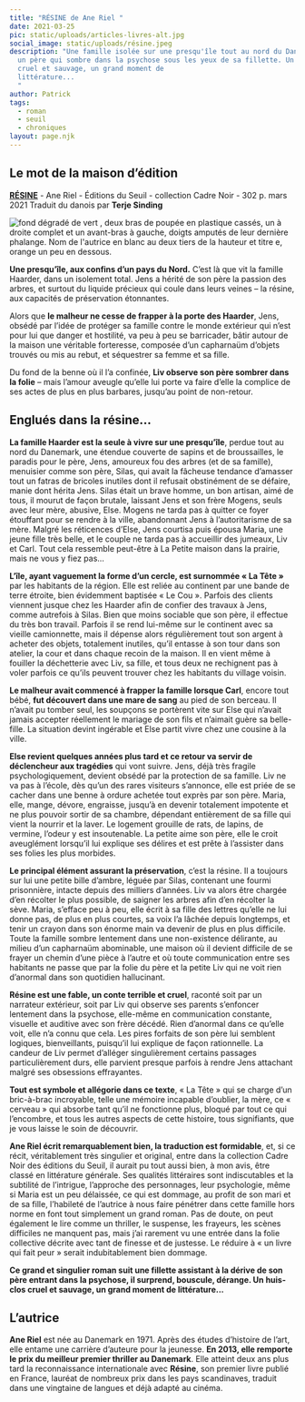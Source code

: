 ```yaml
---
title: "RÉSINE de Ane Riel "
date: 2021-03-25
pic: static/uploads/articles-livres-alt.jpg
social_image: static/uploads/résine.jpeg
description: "Une famille isolée sur une presqu'île tout au nord du Danemark et
  un père qui sombre dans la psychose sous les yeux de sa fillette. Un huis-clos
  cruel et sauvage, un grand moment de
  littérature...                                                                                                                                                                                                                                                    \
  "
author: Patrick
tags:
  - roman
  - seuil
  - chroniques
layout: page.njk
---
```

## Le mot de la maison d’édition

**[RÉSINE](https://www.seuil.com/ouvrage/resine-ane-riel/9782021429244)** - Ane Riel - Éditions du Seuil - collection Cadre Noir - 302 p. mars 2021
Traduit du danois par **Terje Sinding**

![fond dégradé de vert , deux bras de poupée en plastique cassés, un à droite complet et un avant-bras à gauche, doigts amputés de leur dernière phalange. Nom de l'autrice en blanc au deux tiers de la hauteur et titre e, orange un peu en dessous.](static/uploads/résine.jpeg "Résine")

**Une presqu’île, aux confins d’un pays du Nord.** C’est là que vit la famille Haarder, dans un isolement total. Jens a hérité de son père la passion des arbres, et surtout du liquide précieux qui coule dans leurs veines – la résine, aux capacités de préservation étonnantes. 

Alors que **le malheur ne cesse de frapper à la porte des Haarder**, Jens, obsédé par l’idée de protéger sa famille contre le monde extérieur qui n’est pour lui que danger et hostilité, va peu à peu se barricader, bâtir autour de la maison une véritable forteresse, composée d’un capharnaüm d’objets trouvés ou mis au rebut, et séquestrer sa femme et sa fille. 

Du fond de la benne où il l’a confinée, **Liv observe son père sombrer dans la folie** – mais l’amour aveugle qu’elle lui porte va faire d’elle la complice de ses actes de plus en plus barbares, jusqu’au point de non-retour.

## Englués dans la résine...

**La famille Haarder est la seule à vivre sur une presqu’île**, perdue tout au nord du Danemark, une étendue couverte de sapins et de broussailles, le paradis pour le père, Jens, amoureux fou des arbres (et de sa famille), menuisier comme son père, Silas, qui avait la fâcheuse tendance d’amasser tout un fatras de bricoles inutiles dont il refusait obstinément de se défaire, manie dont hérita Jens. Silas était un brave homme, un bon artisan, aimé de tous, il mourut de façon brutale, laissant Jens et son frère Mogens, seuls avec leur mère, abusive, Else. Mogens ne tarda pas à quitter ce foyer étouffant pour se rendre à la ville, abandonnant Jens à l’autoritarisme de sa mère. Malgré les réticences d’Else, Jens courtisa puis épousa Maria, une jeune fille très belle, et le couple ne tarda pas à accueillir des jumeaux, Liv et Carl. Tout cela ressemble peut-être à La Petite maison dans la prairie, mais ne vous y fiez pas...

**L’île, ayant vaguement la forme d’un cercle, est surnommée « La Tête »** par les habitants de la région. Elle est reliée au continent par une bande de terre étroite, bien évidemment baptisée « Le Cou ». Parfois des clients viennent jusque chez les Haarder afin de confier des travaux à Jens, comme autrefois à Silas. Bien que moins sociable que son père, il effectue du très bon travail. Parfois il se rend lui-même sur le continent avec sa vieille camionnette, mais il dépense alors régulièrement tout son argent à acheter des objets, totalement inutiles, qu’il entasse à son tour dans son atelier, la cour et dans chaque recoin de la maison. Il en vient même à fouiller la déchetterie avec Liv, sa fille, et tous deux ne rechignent pas à voler parfois ce qu’ils peuvent trouver chez les habitants du village voisin.

**Le malheur avait commencé à frapper la famille lorsque Carl**, encore tout bébé, **fut découvert dans une mare de sang** au pied de son berceau. Il n’avait pu tomber seul, les soupçons se portèrent vite sur Else qui n’avait jamais accepter réellement le mariage de son fils et n’aimait guère sa belle-fille. La situation devint ingérable et Else partit vivre chez une cousine à la ville. 

**Else revient quelques années plus tard et ce retour va servir de déclencheur aux tragédies** qui vont suivre. Jens, déjà très fragile psychologiquement, devient obsédé par la protection de sa famille. Liv ne va pas à l’école, dès qu’un des rares visiteurs s’annonce, elle est priée de se cacher dans une benne à ordure achetée tout exprès par son père. Maria, elle, mange, dévore, engraisse, jusqu’à en devenir totalement impotente et ne plus pouvoir sortir de sa chambre, dépendant entièrement de sa fille qui vient la nourrir et la laver. Le logement grouille de rats, de lapins, de vermine, l’odeur y est insoutenable. La petite aime son père, elle le croit aveuglément lorsqu’il lui explique ses délires et est prête à l’assister dans ses folies les plus morbides.

**Le principal élément assurant la préservation**, c’est la résine. Il a toujours sur lui une petite bille d’ambre, léguée par Silas, contenant une fourmi prisonnière, intacte depuis des milliers d’années. Liv va alors être chargée d’en récolter le plus possible, de saigner les arbres afin d’en récolter la sève. Maria, s’efface peu à peu, elle écrit à sa fille des lettres qu’elle ne lui donne pas, de plus en plus courtes, sa voix l’a lâchée depuis longtemps, et tenir un crayon dans son énorme main va devenir de plus en plus difficile. Toute la famille sombre lentement dans une non-existence délirante, au milieu d’un capharnaüm abominable, une maison où il devient difficile de se frayer un chemin d’une pièce à l’autre et où toute communication entre ses habitants ne passe que par la folie du père et la petite Liv qui ne voit rien d’anormal dans son quotidien hallucinant.

**Résine est une fable, un conte terrible et cruel**, raconté soit par un narrateur extérieur, soit par Liv qui observe ses parents s’enfoncer lentement dans la psychose, elle-même en communication constante, visuelle et auditive avec son frère décédé. Rien d’anormal dans ce qu’elle voit, elle n’a connu que cela. Les pires forfaits de son père lui semblent logiques, bienveillants, puisqu’il lui explique de façon rationnelle. La candeur de Liv permet d’alléger singulièrement certains passages particulièrement durs, elle parvient presque parfois à rendre Jens attachant malgré ses obsessions effrayantes.

**Tout est symbole et allégorie dans ce texte**, « La Tête » qui se charge d’un bric-à-brac incroyable, telle une mémoire incapable d’oublier, la mère, ce « cerveau » qui absorbe tant qu’il ne fonctionne plus, bloqué par tout ce qui l’encombre, et tous les autres aspects de cette histoire, tous signifiants, que je vous laisse le soin de découvrir. 

**Ane Riel écrit remarquablement bien, la traduction est formidable**, et, si ce récit, véritablement très singulier et original, entre dans la collection Cadre Noir des éditions du Seuil, il aurait pu tout aussi bien, à mon avis, être classé en littérature générale. Ses qualités littéraires sont indiscutables et la subtilité de l’intrigue, l’approche des personnages, leur psychologie, même si Maria est un peu délaissée, ce qui est dommage, au profit de son mari et de sa fille, l’habileté de l’autrice à nous faire pénétrer dans cette famille hors norme en font tout simplement un grand roman. Pas de doute, on peut également le lire comme un thriller, le suspense, les frayeurs, les scènes difficiles ne manquent pas, mais j’ai rarement vu une entrée dans la folie collective décrite avec tant de finesse et de justesse. Le réduire à « un livre qui fait peur » serait indubitablement bien dommage.

**Ce grand et singulier roman suit une fillette assistant à la dérive de son père entrant dans la psychose, il surprend, bouscule, dérange. Un huis-clos cruel et sauvage, un grand moment de littérature...**                                                                                                                                                                                                                                                    

## L’autrice

**Ane Riel** est née au Danemark en 1971. Après des études d’histoire de l’art, elle entame une carrière d’auteure pour la jeunesse. **En 2013, elle remporte le prix du meilleur premier thriller au Danemark**. Elle atteint deux ans plus tard la reconnaissance internationale avec **Résine**, son premier livre publié en France, lauréat de nombreux prix dans les pays scandinaves, traduit dans une vingtaine de langues et déjà adapté au cinéma.